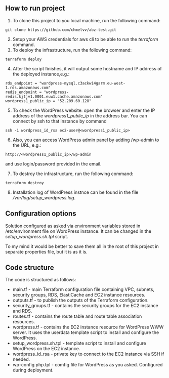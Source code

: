 ## How to run project
1) To clone this project to you local machine, run the following command:
```
git clone https://github.com/chmelvv/abz-test.git
```
2) Setup your AWS credentials for aws cli to be able to run the _terraform_ command.
3) To deploy the infrastructure, run the following command:
```
terraform deploy
```
4) After the script finishes, it will output some hostname and IP address of the
   deployed instance,e.g.:
```
rds_endpoint = "wordpress-mysql.c3ackwi4garm.eu-west-1.rds.amazonaws.com"
redis_endpoint = "wordpress-redis.kjtjv1.0001.euw1.cache.amazonaws.com"
wordpress1_public_ip = "52.209.60.128"
```
5) To check the WordPress website: open the browser and enter the IP address of the _wordpress1_public_ip_
   in the address bar.
You can connect by ssh to that instance by command 
```
ssh -i wordpress_id_rsa ec2-user@<wordpress1_public_ip>
```
6) Also, you can access WordPress admin panel by adding /wp-admin to the URL, e.g.:
```
http://<wordpress1_public_ip>/wp-admin
```
and use login/password provided in the email.

7) To destroy the infrastructure, run the following command:
```
terraform destroy
```
8) Installation log of WordPress instnce can be found in the file _/var/log/setup_wordpress.log_. 

## Configuration options
Solution configured as asked via environment variables stored in /etc/environment file on WordPress instance.
It can be changed in the _setup_wordpress.sh.tpl_ script. 

To my mind it would be better to save them all in the root of this project in separate properties file, but it is as it is.

## Code structure
The code is structured as follows:
- main.tf - main Terraform configuration file containing VPC, subnets, security groups, RDS, ElastiCache and EC2 instance resources.
- outputs.tf - to publish the outputs of the Terraform configuration.
- security_groups.tf - contains the security groups for the EC2 instance and RDS.
- routes.tf - contains the route table and route table association resources.
- wordpress.tf - contains the EC2 instance resource for WordPress WWW server.
    It uses the userdata template script to install and configure the WordPress.
- setup_wordpress.sh.tpl - template script to install and configure WordPress on the EC2 instance.
- wordpress_id_rsa - private key to connect to the EC2 instance via SSH if needed.
- wp-config.php.tpl - comfig file for WordPress as you asked. Configured during deployment.


